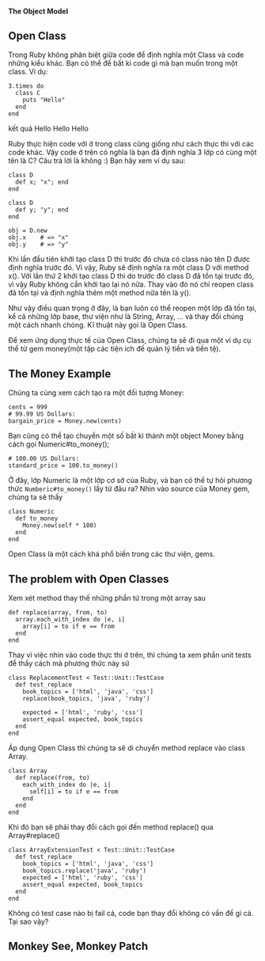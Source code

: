 #### The Object Model

## Open Class

Trong Ruby không phân biệt giữa code để định nghĩa một Class và code những kiểu khác. Bạn có thể để bất kì code gì mà bạn muốn trong một class. Ví dụ:
```
3.times do
  class C
    puts "Hello"
  end
end
```

kết quả
Hello
Hello
Hello

Ruby thực hiện code với ở trong class cũng giống như cách thực thi với các code khác.
Vậy code ở trên có nghĩa là bạn đã định nghĩa 3 lớp có cùng một tên là C? Câu trả lời là không :)
Bạn hãy xem ví dụ sau:
```
class D
  def x; "x"; end
end

class D
  def y; "y"; end
end

obj = D.new
obj.x    # => "x"
obj.y    # => "y"

```
Khi lần đầu tiên khởi tạo class D thì trước đó chưa có class nào tên D được định nghĩa trước đó. Vì vậy, Ruby sẽ định nghĩa ra một class D với method x().
Với lần thứ 2 khởi tạo class D thì do trước đó class D đã tồn tại trước đó, vì vậy Ruby không cần khởi tạo lại nó nữa. Thay vào đó nó chỉ reopen class đã tồn tại và định nghĩa thêm một method nữa tên là y().

Như vậy điều quan trọng ở đây, là bạn luôn có thể reopen một lớp đã tồn tại, kể cả những lớp base, thư viện như là String, Array, ... và thay đổi chúng một cách nhanh chóng. Kĩ thuật này gọi là Open Class.

Để xem ứng dụng thực tế của Open Class, chúng ta sẽ đi qua một ví dụ cụ thể từ gem money(một tập các tiện ích để quản lý tiền và tiền tệ).


## The Money Example

Chúng ta cùng xem cách tạo ra một đối tượng Money:
```
cents = 999
# 99.99 US Dollars:
bargain_price = Money.new(cents)
```
Bạn cũng có thể tạo chuyển một số bất kì thành một object Money bằng cách gọi Numeric#to_money();
```
# 100.00 US Dollars:
standard_price = 100.to_money()
```

Ở đây, lớp Numeric là một lớp cơ sở của Ruby, và bạn có thể tự hỏi phương thức `Numberic#to_money()` lầy từ đâu ra?
Nhìn vào source của Money gem, chúng ta sẽ thấy
```
class Numeric
  def to_money
    Money.new(self * 100)
  end
end
```

Open Class là một cách khá phổ biến trong các thư viện, gems.



## The problem with Open Classes
Xem xét method thay thế những phần tử trong một array sau
```
def replace(array, from, to)
  array.each_with_index do |e, i|
    array[i] = to if e == from
  end
end
```

Thay vì việc nhìn vào code thực thi ở trên, thì chúng ta xem phần unit tests để thấy cách mà phương thức này sử
```
class ReplacementTest < Test::Unit::TestCase
  def test_replace
    book_topics = ['html', 'java', 'css']
    replace(book_topics, 'java', 'ruby')

    expected = ['html', 'ruby', 'css']
    assert_equal expected, book_topics
  end
end
```

Áp dụng Open Class thì chúng ta sẽ di chuyển method replace vào class Array.
```
class Array
  def replace(from, to)
    each_with_index do |e, i|
      self[i] = to if e == from
    end
  end
end
```

Khi đó bạn sẽ phải thay đổi cách gọi đến method replace() qua Array#replace()
```
class ArrayExtensionTest < Test::Unit::TestCase
  def test_replace
    book_topics = ['html', 'java', 'css']
    book_topics.replace('java', 'ruby')
    expected = ['html', 'ruby', 'css']
    assert_equal expected, book_topics
  end
end
```

Không có test case nào bị fail cả, code bạn thay đổi không có vấn đề gì cả. Tại sao vậy?

## Monkey See, Monkey Patch

